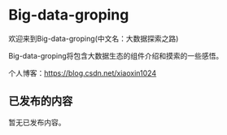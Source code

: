 # Big-data-groping

欢迎来到Big-data-groping(中文名：大数据探索之路)

Big-data-groping将包含大数据生态的组件介绍和摸索的一些感悟。

个人博客：https://blog.csdn.net/xiaoxin1024

## 已发布的内容

暂无已发布内容。